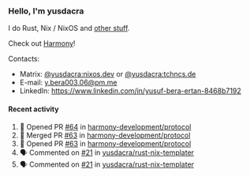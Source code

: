 ### Hello, I'm yusdacra

I do Rust, Nix / NixOS and [other stuff](https://yusdacra.gitlab.io/about).

Check out [Harmony](https://github.com/harmony-development)!

Contacts:
- Matrix: [@yusdacra:nixos.dev](https://matrix.to/#/@yusdacra:nixos.dev) or [@yusdacra:tchncs.de](https://matrix.to/#/@yusdacra:tchncs.de)
- E-mail: y.bera003.06@pm.me
- LinkedIn: https://www.linkedin.com/in/yusuf-bera-ertan-8468b7192

#### Recent activity

<!--START_SECTION:activity-->
1. 💪 Opened PR [#64](https://github.com/harmony-development/protocol/pull/64) in [harmony-development/protocol](https://github.com/harmony-development/protocol)
2. 🎉 Merged PR [#63](https://github.com/harmony-development/protocol/pull/63) in [harmony-development/protocol](https://github.com/harmony-development/protocol)
3. 💪 Opened PR [#63](https://github.com/harmony-development/protocol/pull/63) in [harmony-development/protocol](https://github.com/harmony-development/protocol)
4. 🗣 Commented on [#21](https://github.com/yusdacra/rust-nix-templater/issues/21) in [yusdacra/rust-nix-templater](https://github.com/yusdacra/rust-nix-templater)
5. 🗣 Commented on [#21](https://github.com/yusdacra/rust-nix-templater/issues/21) in [yusdacra/rust-nix-templater](https://github.com/yusdacra/rust-nix-templater)
<!--END_SECTION:activity-->
